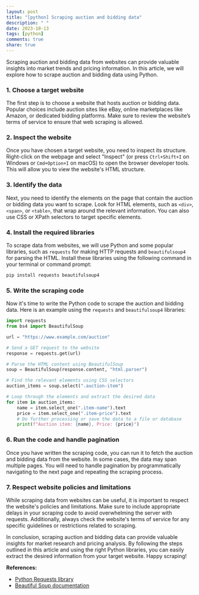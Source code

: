 ```yaml
---
layout: post
title: "[python] Scraping auction and bidding data"
description: " "
date: 2023-10-13
tags: [python]
comments: true
share: true
---
```


Scraping auction and bidding data from websites can provide valuable insights into market trends and pricing information. In this article, we will explore how to scrape auction and bidding data using Python.

### 1. Choose a target website

The first step is to choose a website that hosts auction or bidding data. Popular choices include auction sites like eBay, online marketplaces like Amazon, or dedicated bidding platforms. Make sure to review the website’s terms of service to ensure that web scraping is allowed.

### 2. Inspect the website

Once you have chosen a target website, you need to inspect its structure. Right-click on the webpage and select "Inspect" (or press `Ctrl+Shift+I` on Windows or `Cmd+Option+I` on macOS) to open the browser developer tools. This will allow you to view the website's HTML structure.

### 3. Identify the data

Next, you need to identify the elements on the page that contain the auction or bidding data you want to scrape. Look for HTML elements, such as `<div>`, `<span>`, or `<table>`, that wrap around the relevant information. You can also use CSS or XPath selectors to target specific elements.

### 4. Install the required libraries

To scrape data from websites, we will use Python and some popular libraries, such as `requests` for making HTTP requests and `beautifulsoup4` for parsing the HTML. Install these libraries using the following command in your terminal or command prompt:

```bash
pip install requests beautifulsoup4
```

### 5. Write the scraping code

Now it's time to write the Python code to scrape the auction and bidding data. Here is an example using the `requests` and `beautifulsoup4` libraries:

```python
import requests
from bs4 import BeautifulSoup

url = "https://www.example.com/auction"

# Send a GET request to the website
response = requests.get(url)

# Parse the HTML content using BeautifulSoup
soup = BeautifulSoup(response.content, "html.parser")

# Find the relevant elements using CSS selectors
auction_items = soup.select(".auction-item")

# Loop through the elements and extract the desired data
for item in auction_items:
    name = item.select_one(".item-name").text
    price = item.select_one(".item-price").text
    # Do further processing or save the data to a file or database
    print(f"Auction item: {name}, Price: {price}")
```

### 6. Run the code and handle pagination

Once you have written the scraping code, you can run it to fetch the auction and bidding data from the website. In some cases, the data may span multiple pages. You will need to handle pagination by programmatically navigating to the next page and repeating the scraping process.

### 7. Respect website policies and limitations

While scraping data from websites can be useful, it is important to respect the website's policies and limitations. Make sure to include appropriate delays in your scraping code to avoid overwhelming the server with requests. Additionally, always check the website's terms of service for any specific guidelines or restrictions related to scraping.

In conclusion, scraping auction and bidding data can provide valuable insights for market research and pricing analysis. By following the steps outlined in this article and using the right Python libraries, you can easily extract the desired information from your target website. Happy scraping!

**References:**
- [Python Requests library](https://docs.python-requests.org/)
- [Beautiful Soup documentation](https://www.crummy.com/software/BeautifulSoup/bs4/doc/)
